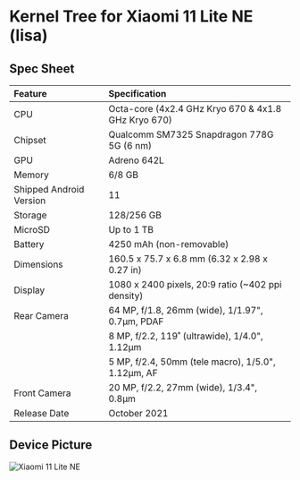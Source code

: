 # Kernel Tree for Xiaomi 11 Lite NE (lisa)

## Spec Sheet

| Feature                 | Specification                                      |
| :---------------------- | :------------------------------------------------- |
| CPU                     | Octa-core (4x2.4 GHz Kryo 670 & 4x1.8 GHz Kryo 670)|
| Chipset                 | Qualcomm SM7325 Snapdragon 778G 5G (6 nm)          |
| GPU                     | Adreno 642L                                        |
| Memory                  | 6/8 GB                                             |
| Shipped Android Version | 11                                                 |
| Storage                 | 128/256 GB                                         |
| MicroSD                 | Up to 1 TB                                         |
| Battery                 | 4250 mAh (non-removable)                           |
| Dimensions              | 160.5 x 75.7 x 6.8 mm (6.32 x 2.98 x 0.27 in)      |
| Display                 | 1080 x 2400 pixels, 20:9 ratio (~402 ppi density)  |
| Rear Camera             | 64 MP, f/1.8, 26mm (wide), 1/1.97", 0.7µm, PDAF    |
|                         | 8 MP, f/2.2, 119˚ (ultrawide), 1/4.0", 1.12µm      |
|                         | 5 MP, f/2.4, 50mm (tele macro), 1/5.0", 1.12µm, AF |
| Front Camera            | 20 MP, f/2.2, 27mm (wide), 1/3.4", 0.8µm           |
| Release Date            | October 2021                                       |

## Device Picture

![Xiaomi 11 Lite NE](https://i02.appmifile.com/984_operator_sg/02/11/2021/fc9dd7c4de97018c179efc57616cd85b.png "Xiaomi 11 Lite NE")
